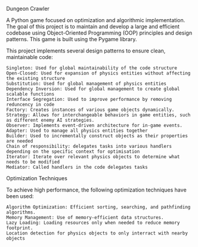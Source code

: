 Dungeon Crawler

A Python game focused on optimization and algorithmic implementation. The goal of this project is to maintain and develop a large and efficient codebase using Object-Oriented Programming (OOP) principles and design patterns. This game is built using the Pygame library.

This project implements several design patterns to ensure clean, maintainable code:

    Singleton: Used for global maintainability of the code structure
    Open-Closed: Used for expansion of physics entities without affecting the existing structure
    Substitution: Used for global management of physics entities
    Dependency Inversion: Used for global management to create global scalable functions
    Interface Segregation: Used to improve performance by removing reduncency in code
    Factory: Creates instances of various game objects dynamically.
    Strategy: Allows for interchangeable behaviors in game entities, such as different enemy AI strategies.
    Observer: Implements event-driven architecture for in-game events.
    Adapter: Used to manage all physics entities together
    Builder: Used to incrementally construct objects as their properties are needed
    Chain of responsibility: delegates tasks into various handlers depending on the specific context for optimisation
    Iterator: Iterate over relevant physics objects to determine what needs to be modified
    Mediator: Called handlers in the code delegates tasks
    
Optimization Techniques

To achieve high performance, the following optimization techniques have been used:

    Algorithm Optimization: Efficient sorting, searching, and pathfinding algorithms.
    Memory Management: Use of memory-efficient data structures.
    Lazy Loading: Loading resources only when needed to reduce memory footprint.
    Location detection for physics objects to only interract with nearby objects

